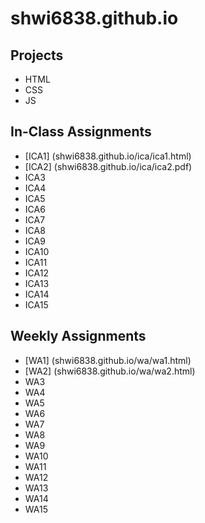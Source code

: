 # shwi6838.github.io


## Projects
- HTML
- CSS
- JS

## In-Class Assignments
- [ICA1] (shwi6838.github.io/ica/ica1.html)
- [ICA2] (shwi6838.github.io/ica/ica2.pdf)
- ICA3
- ICA4
- ICA5
- ICA6
- ICA7
- ICA8
- ICA9
- ICA10
- ICA11
- ICA12
- ICA13
- ICA14
- ICA15

## Weekly Assignments
- [WA1] (shwi6838.github.io/wa/wa1.html)
- [WA2] (shwi6838.github.io/wa/wa2.html)
- WA3
- WA4
- WA5
- WA6
- WA7
- WA8
- WA9
- WA10
- WA11
- WA12
- WA13
- WA14
- WA15






